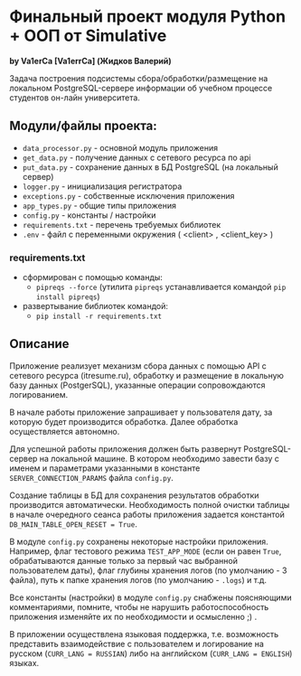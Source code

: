 # Финальный проект модуля Python + ООП от Simulative #
**by Va1erCa [Va1errCa] (Жидков Валерий)**

Задача построения подсистемы сбора/обработки/размещение на локальном PostgreSQL-сервере информации об учебном процессе студентов он-лайн университета.

## Модули/файлы проекта: ##
* `data_processor.py` - основной модуль приложения
* `get_data.py` - получение данных с сетевого ресурса по api
* `put_data.py` - сохранение данных в БД PostgreSQL (на локальный сервер)
* `logger.py` - инициализация регистратора
* `exceptions.py` - собственные исключения приложения
* `app_types.py` - общие типы приложения
* `config.py` - константы / настройки  
* `requirements.txt` - перечень требуемых библиотек
* `.env` - файл с переменными окружения ( \<client> , \<client_key> )

  
### requirements.txt ###
* cформирован с помощью команды:
    * ```pipreqs --force``` (утилита ```pipreqs``` устанавливается командой ```pip install pipreqs```)
* развертывание библиотек командой:
    * ```pip install -r requirements.txt ```

## Описание ##
Приложение реализует механизм сбора данных с помощью API с сетевого ресурса (itresume.ru), обработку и размещение в локальную базу данных (PostgerSQL), указанные операции сопровождаются логированием.

В начале работы приложение запрашивает у пользователя дату, за которую будет производится обработка.
Далее обработка осуществляется автономно. 

Для успешной работы приложения должен быть развернут PostgreSQL-сервер на локальной машине. В котором необходимо завести базу с именем и параметрами указанными в константе `SERVER_CONNECTION_PARAMS` файла `config.py`.

Создание таблицы в БД для сохранения результатов обработки производится автоматически. Необходимость полной очистки таблицы в начале очередного сеанса работы приложения задается константой `DB_MAIN_TABLE_OPEN_RESET = True`.    

В модуле `config.py` сохранены некоторые настройки приложения. Например, флаг тестового режима `TEST_APP_MODE` (если он равен `True`, обрабатываются данные только за первый час выбранной пользователем даты), флаг глубины хранения логов (по умолчанию - 3 файла), путь к папке хранения логов (по умолчанию - `.logs`) и т.д. 

Все константы (настройки) в модуле `config.py` снабжены поясняющими комментариями, помните, чтобы не нарушить работоспособность приложения изменяйте их по необходимости и осмысленно ;) .

В приложении осуществлена языковая поддержка, т.е. возможность представить взаимодействие с пользователем и логирование на русском (`CURR_LANG = RUSSIAN`) либо на английском (`CURR_LANG = ENGLISH`) языках.
